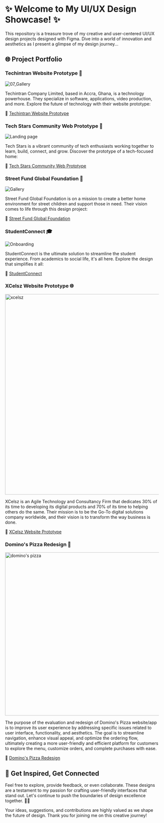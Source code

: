 # ✨ Welcome to My UI/UX Design Showcase! ✨

This repository is a treasure trove of my creative and user-centered UI/UX design projects designed with Figma. Dive into a world of innovation and aesthetics as I present a glimpse of my design journey...

## 🌐 Project Portfolio

### Techintran Website Prototype 🚀
![07_Gallery](https://github.com/AWESOME04/UI-UX-Design-Projects/assets/102630199/c490b110-3a17-4aea-8824-7f82afe5c188)

Techintran Company Limited, based in Accra, Ghana, is a technology powerhouse. They specialize in software, applications, video production, and more. Explore the future of technology with their website prototype:

🔗 [Techintran Website Prototype](https://www.figma.com/file/iaDQYy7co6uSK9bZWyisSQ/Techintran-Website-Prototype---Main?type=design&node-id=0%3A1&mode=design&t=WKCuiIdqPA5fSkEn-1)

### Tech Stars Community Web Prototype 🌟

![Landing page](https://github.com/AWESOME04/UI-UX-Design-Projects/assets/102630199/29a42435-e4d3-441c-aa3d-1b69b3d8e50e)

Tech Stars is a vibrant community of tech enthusiasts working together to learn, build, connect, and grow. Discover the prototype of a tech-focused home:

🔗 [Tech Stars Community Web Prototype](https://www.figma.com/file/ASHjVEqo1eIkKaR5sCf0NI/Tech-stars-open-source-website?type=design&node-id=0%3A1&mode=design&t=c8BIhwdH8iGv3c5S-1)

### Street Fund Global Foundation 🏡

![Gallery](https://github.com/AWESOME04/UI-UX-Design-Projects/assets/102630199/4095b087-7c00-475e-9128-66d2f07ee76c)

Street Fund Global Foundation is on a mission to create a better home environment for street children and support those in need. Their vision comes to life through this design project:

🔗 [Street Fund Global Foundation](https://www.figma.com/file/5PshTrKPGeVTLqMsDfFscb/Street-Foundation?type=design&node-id=0%3A1&mode=design&t=FrvSrXVO7bsJD8qw-1)

### StudentConnect 🎓

![Onboarding](https://github.com/AWESOME04/UI-UX-Design-Projects/assets/102630199/e31cae43-b392-4fde-bb2e-b13bf3b8cf87)

StudentConnect is the ultimate solution to streamline the student experience. From academics to social life, it's all here. Explore the design that simplifies it all:

🔗 [StudentConnect](https://www.figma.com/file/8Bcyd0u3wEWXTygWfJ6Z36/StudentConnect?type=design&node-id=0%3A1&mode=design&t=RbfukFCTuum6bFxx-1)

### XCelsz Website Prototype 🌐

<img width="656" alt="xcelsz" src="https://github.com/AWESOME04/UI-UX-Design-Projects/assets/102630199/4539942a-dc1e-4b9c-9fcd-2fc8b76296c0">

XCelsz is an Agile Technology and Consultancy Firm that dedicates 30% of its time to developing its digital products and 70% of its time to helping others do the same. Their mission is to be the Go-To digital solutions company worldwide, and their vision is to transform the way business is done.

🔗 [XCelsz Website Prototype](https://www.figma.com/file/TZoyxFiikdrPVLEARMH8jA/Xcelsz-TPV?type=design&node-id=0%3A1&mode=design&t=i6LYb4mptdnol9UI-1)


### Domino's Pizza Redesign 🍕

<img width="534" alt="domino's pizza" src="https://github.com/AWESOME04/UI-UX-Design-Projects/assets/102630199/4ca9a1b4-e681-4fbb-800f-b8e5a1eefa3a">

The purpose of the evaluation and redesign of Domino's Pizza website/app is to improve its user experience by addressing specific issues related to user interface, functionality, and aesthetics. The goal is to streamline navigation, enhance visual appeal, and optimize the ordering flow, ultimately creating a more user-friendly and efficient platform for customers to explore the menu, customize orders, and complete purchases with ease.

🔗 [Domino's Pizza Redesign](https://www.figma.com/file/kcz6edArMFMQY0TSCdKdN6/Domino's-Pizza%3A%3A-Redesign?type=design&node-id=1102%3A2436&mode=design&t=Azf6PnYzhuMOa6dZ-1)

## 🚀 Get Inspired, Get Connected

Feel free to explore, provide feedback, or even collaborate. These designs are a testament to my passion for crafting user-friendly interfaces that stand out. Let's continue to push the boundaries of design excellence together. 🌟✨

Your ideas, suggestions, and contributions are highly valued as we shape the future of design. Thank you for joining me on this creative journey!
